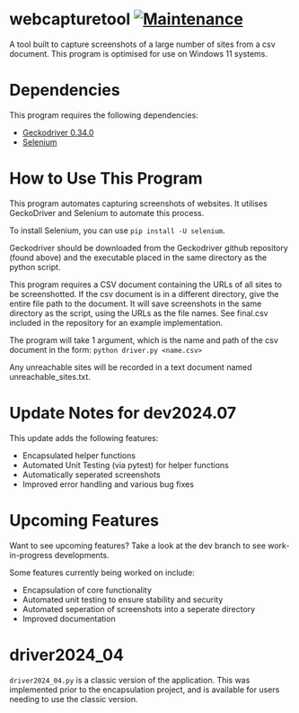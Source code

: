 # webcapturetool [![Maintenance](https://img.shields.io/badge/Maintained%3F-yes-green.svg)](https://github.com/wyattshanahan/webcapturetool/graphs/commit-activity)
A tool built to capture screenshots of a large number of sites from a csv document.
This program is optimised for use on Windows 11 systems.

# Dependencies
This program requires the following dependencies:
- [Geckodriver 0.34.0](https://github.com/mozilla/geckodriver/releases/tag/v0.34.0)
- [Selenium](https://github.com/SeleniumHQ/selenium)

# How to Use This Program
This program automates capturing screenshots of websites. It utilises GeckoDriver and Selenium to automate this process.

To install Selenium, you can use ``pip install -U selenium``.

Geckodriver should be downloaded from the Geckodriver github repository (found above) and the executable placed in the same directory as the python script.

This program requires a CSV document containing the URLs of all sites to be screenshotted. If the csv document is in a different directory, give the entire file path to the document.
It will save screenshots in the same directory as the script, using the URLs as the file names. See final.csv included in the repository for an example implementation.

The program will take 1 argument, which is the name and path of the csv document in the form:
``python driver.py <name.csv>``

Any unreachable sites will be recorded in a text document named unreachable_sites.txt.

# Update Notes for dev2024.07
This update adds the following features:
- Encapsulated helper functions
- Automated Unit Testing (via pytest) for helper functions
- Automatically seperated screenshots
- Improved error handling and various bug fixes

# Upcoming Features

Want to see upcoming features? Take a look at the dev branch to see work-in-progress developments. 

Some features currently being worked on include:
- Encapsulation of core functionality
- Automated unit testing to ensure stability and security
- Automated seperation of screenshots into a seperate directory
- Improved documentation

# driver2024_04

``driver2024_04.py`` is a classic version of the application. This was implemented prior to the encapsulation project, and is available for users needing to use the classic version. 
